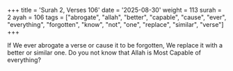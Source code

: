 +++
title = 'Surah 2, Verses 106'
date = '2025-08-30'
weight = 113
surah = 2
ayah = 106
tags = ["abrogate", "allah", "better", "capable", "cause", "ever", "everything", "forgotten", "know", "not", "one", "replace", "similar", "verse"]
+++

If We ever abrogate a verse or cause it to be forgotten, We replace it with a better or similar one. Do you not know that Allah is Most Capable of everything?
